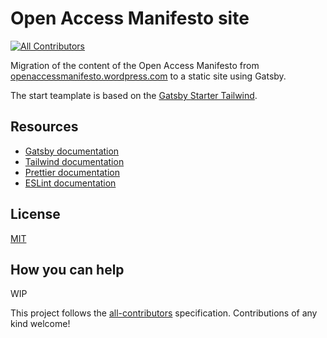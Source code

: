 # Open Access Manifesto site

[![All Contributors](https://img.shields.io/badge/all_contributors-7-orange.svg?style=flat-square)](#contributors)

Migration of the content of the Open Access Manifesto from [openaccessmanifesto.wordpress.com](https://openaccessmanifesto.wordpress.com/) to a static site using Gatsby. 

The start teamplate is based on the [Gatsby Starter Tailwind](https://github.com/oddstronaut/gatsby-starter-tailwind). 


## Resources

- [Gatsby documentation](https://www.gatsbyjs.org/docs/)
- [Tailwind documentation](https://tailwindcss.com/docs/what-is-tailwind/)
- [Prettier documentation](https://prettier.io/docs/en/index.html)
- [ESLint documentation](https://eslint.org/docs/user-guide/configuring)

## License

[MIT](https://github.com/taylorbryant/gatsby-starter-tailwind/blob/master/LICENSE.md)

## How you can help
WIP

This project follows the [all-contributors](https://github.com/all-contributors/all-contributors) specification. Contributions of any kind welcome!
